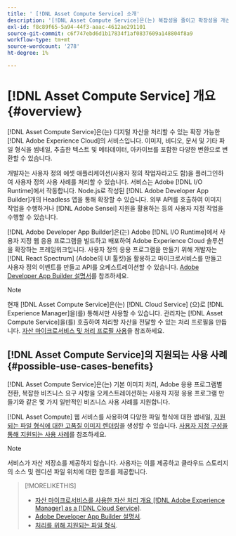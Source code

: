 ```yaml
---
title: ' [!DNL Asset Compute Service] 소개'
description: '[!DNL Asset Compute Service]은(는) 복잡성을 줄이고 확장성을 개선하는 클라우드 기반 에셋 처리 서비스입니다.'
exl-id: f8c89f65-5a94-44f3-aaac-4612ae291101
source-git-commit: c6f747ebd6d1b17834f1af0837609a148804f8a9
workflow-type: tm+mt
source-wordcount: '278'
ht-degree: 1%

---
```


# [!DNL Asset Compute Service] 개요 {#overview}

[!DNL Asset Compute Service]은(는) 디지털 자산을 처리할 수 있는 확장 가능한 [!DNL Adobe Experience Cloud]의 서비스입니다. 이미지, 비디오, 문서 및 기타 파일 형식을 썸네일, 추출한 텍스트 및 메타데이터, 아카이브를 포함한 다양한 변환으로 변환할 수 있습니다.

개발자는 사용자 정의 에셋 애플리케이션(사용자 정의 작업자라고도 함)을 플러그인하여 사용자 정의 사용 사례를 처리할 수 있습니다. 서비스는 Adobe [!DNL I/O Runtime]에서 작동합니다. Node.js로 작성된 [!DNL Adobe Developer App Builder]개의 Headless 앱을 통해 확장할 수 있습니다. 외부 API를 호출하여 이미지 작업을 수행하거나 [!DNL Adobe Sensei] 지원을 활용하는 등의 사용자 지정 작업을 수행할 수 있습니다.

[!DNL Adobe Developer App Builder]은(는) Adobe [!DNL I/O Runtime]에서 사용자 지정 웹 응용 프로그램을 빌드하고 배포하여 Adobe Experience Cloud 솔루션을 확장하는 프레임워크입니다. 사용자 정의 응용 프로그램을 만들기 위해 개발자는 [!DNL React Spectrum] (Adobe의 UI 툴킷)을 활용하고 마이크로서비스를 만들고 사용자 정의 이벤트를 만들고 API를 오케스트레이션할 수 있습니다. [Adobe Developer App Builder 설명서](https://developer.adobe.com/app-builder/docs/overview/)를 참조하세요.

>[!NOTE]
>
>현재 [!DNL Asset Compute Service]은(는) [!DNL Cloud Service] (으)로 [!DNL Experience Manager]을(를) 통해서만 사용할 수 있습니다. 관리자는 [!DNL Asset Compute Service]을(를) 호출하여 처리할 자산을 전달할 수 있는 처리 프로필을 만듭니다. [자산 마이크로서비스 및 처리 프로필 사용](https://experienceleague.adobe.com/ko/docs/experience-manager-cloud-service/content/assets/manage/asset-microservices-configure-and-use)을 참조하세요.

## [!DNL Asset Compute Service]의 지원되는 사용 사례 {#possible-use-cases-benefits}

[!DNL Asset Compute Service]은(는) 기본 이미지 처리, Adobe 응용 프로그램별 전환, 복잡한 비즈니스 요구 사항을 오케스트레이션하는 사용자 지정 응용 프로그램 만들기와 같은 몇 가지 일반적인 비즈니스 사용 사례를 지원합니다.

[!DNL Asset Compute] 웹 서비스를 사용하여 다양한 파일 형식에 대한 썸네일, [지원되는 파일 형식에 대한 고품질 이미지 렌더링](https://experienceleague.adobe.com/ko/docs/experience-manager-cloud-service/content/assets/file-format-support)을 생성할 수 있습니다. [사용자 지정 구성을 통해 지원되는 사용 사례](https://experienceleague.adobe.com/ko/docs/experience-manager-cloud-service/content/assets/manage/asset-microservices-configure-and-use)를 참조하세요.

>[!NOTE]
>
>서비스가 자산 저장소를 제공하지 않습니다. 사용자는 이를 제공하고 클라우드 스토리지의 소스 및 렌디션 파일 위치에 대한 참조를 제공합니다.

<!-- TBD: Should this be mentioned in the docs?

|Asset Compute Service does not do this|Expectations from implementing client|
|---|---|
| Binary uploads or API-based asset ingestion. | Use other methods to ingest assets. |
| Store binaries or any persisted data across processing requests.| Each request is independent so treat it as a standalone request by sharing binary and processing instructions. |
| Store any configurations such as processing rules or settings for a user or an organization's account. | Add processing request to each request/instruction. |
| Direct event handling of asset creation events from storage systems and processing completed notifications, and errors. | Use [!DNL Adobe I/O] Events and other methods. |

-->

>[!MORELIKETHIS]
>
>* [자산 마이크로서비스를 사용한 자산 처리 개요 [!DNL Adobe Experience Manager] as a [!DNL Cloud Service]](https://experienceleague.adobe.com/ko/docs/experience-manager-cloud-service/content/assets/asset-microservices-overview).
>* [Adobe Developer App Builder 설명서](https://developer.adobe.com/app-builder/docs/overview).
>* [처리를 위해 지원되는 파일 형식](https://experienceleague.adobe.com/ko/docs/experience-manager-cloud-service/content/assets/file-format-support).

<!-- **TBD:**
* Clarify the service can only be used within AEM as Cloud Service. The docs provided as context for custom application developers. Not to be used as a standalone service.
  ** and API as that plays a role in custom applications (accepting standard params, invoking Nui itself in the future, etc. (this is an outlook))

* link to aem as cloud service docs on asset ingestion and customization with processing profiles.
-->

